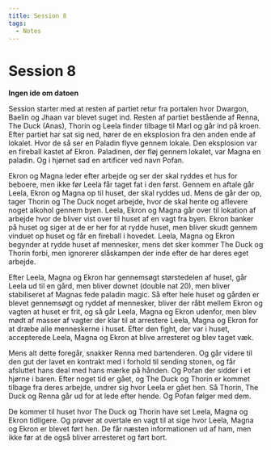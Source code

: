```yaml
---
title: Session 8
tags:
  - Notes
---
```

# Session 8
**Ingen ide om datoen**

Session starter med at resten af partiet retur fra portalen hvor Dwargon, Baelin og Jhaan var blevet suget ind. Resten af partiet bestående af Renna, The Duck (Anas), Thorin og Leela finder tilbage til Marl og går ind på kroen. Efter partiet har sat sig ned, hører de en eksplosion fra den anden ende af lokalet. Hvor de så ser en Paladin flyve gennem lokale. Den eksplosion var en fireball kastet af Ekron. Paladinen, der fløj gennem lokalet, var Magna en paladin. Og i hjørnet sad en artificer ved navn Pofan. 

Ekron og Magna leder efter arbejde og ser der skal ryddes et hus for beboere, men ikke før Leela får taget fat i den først. Gennem en aftale går Leela, Ekron og Magna op til huset, der skal ryddes ud. Mens de går der op, tager Thorin og The Duck noget arbejde, hvor de skal hente og aflevere noget alkohol gennem byen. Leela, Ekron og Magna går over til lokation af arbejde hvor de bliver vist over til huset af en vagt fra byen. Ekron banker på huset og siger at de er her for at rydde huset, men bliver skudt gennem vinduet op huset og får en fireball i hovedet. Leela, Magna og Ekron begynder at rydde huset af mennesker, mens det sker kommer The Duck og Thorin forbi, men ignorerer slåskampen der inde efter de har deres eget arbejde. 

Efter Leela, Magna og Ekron har gennemsøgt størstedelen af huset, går Leela ud til en gård, men bliver downet (double nat 20), men bliver stabiliseret af Magnas fede paladin magic. Så efter hele huset og gården er blevet gennemsøgt og ryddet af mennesker, bliver der råbt mellem Ekron og vagten at huset er frit, og så går Leela, Magna og Ekron udenfor, men blev  mødt af masser af vagter der klar til at arrestere Leela, Magna og Ekron for at dræbe alle menneskerne i huset. Efter den fight, der var i huset, accepterede Leela, Magna og Ekron at blive arresteret og blev taget væk. 

Mens alt dette foregår, snakker Renna med bartenderen. Og går videre til den gut der lavet en kontrakt med i forhold til sending stonen, og får afsluttet hans deal med hans mærke på hånden. Og Pofan der sidder i et hjørne i baren. Efter noget tid er gået, og The Duck og Thorin er kommet tilbage fra deres arbejde, undrer sig hvor Leela er gået hen. Så Thorin, The Duck og Renna går ud for at lede efter hende. Og Pofan følger med dem. 

De kommer til huset hvor The Duck og Thorin have set Leela, Magna og Ekron tidligere. Og prøver at overtale en vagt til at sige hvor Leela, Magna og Ekron er blevet ført hen. De får næsten informationen ud af ham, men ikke før at de også bliver arresteret og ført bort.
